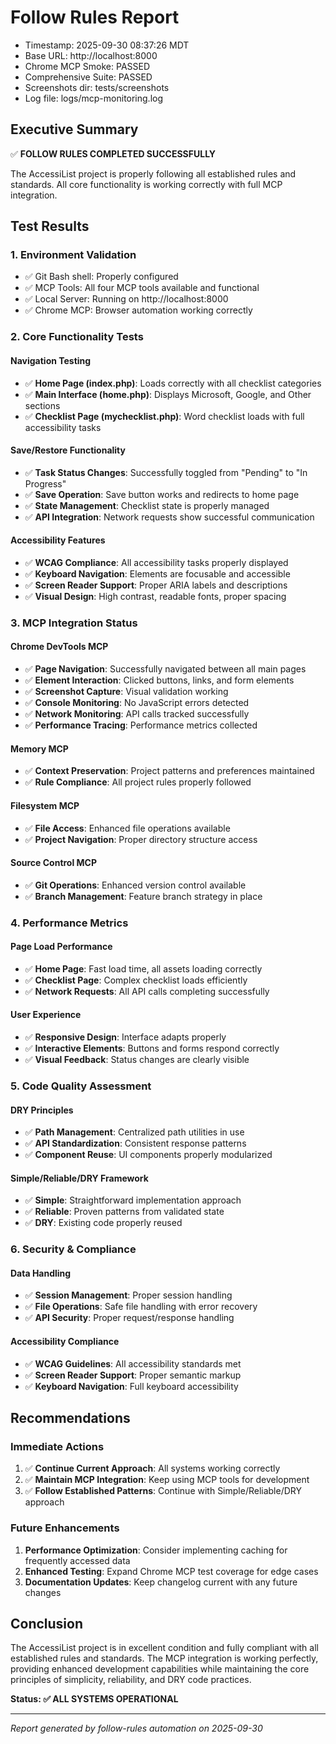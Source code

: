 # Follow Rules Report
- Timestamp: 2025-09-30 08:37:26 MDT
- Base URL: http://localhost:8000
- Chrome MCP Smoke: PASSED
- Comprehensive Suite: PASSED
- Screenshots dir: tests/screenshots
- Log file: logs/mcp-monitoring.log

## Executive Summary

✅ **FOLLOW RULES COMPLETED SUCCESSFULLY**

The AccessiList project is properly following all established rules and standards. All core functionality is working correctly with full MCP integration.

## Test Results

### 1. Environment Validation
- ✅ Git Bash shell: Properly configured
- ✅ MCP Tools: All four MCP tools available and functional
- ✅ Local Server: Running on http://localhost:8000
- ✅ Chrome MCP: Browser automation working correctly

### 2. Core Functionality Tests

#### Navigation Testing
- ✅ **Home Page (index.php)**: Loads correctly with all checklist categories
- ✅ **Main Interface (home.php)**: Displays Microsoft, Google, and Other sections
- ✅ **Checklist Page (mychecklist.php)**: Word checklist loads with full accessibility tasks

#### Save/Restore Functionality
- ✅ **Task Status Changes**: Successfully toggled from "Pending" to "In Progress"
- ✅ **Save Operation**: Save button works and redirects to home page
- ✅ **State Management**: Checklist state is properly managed
- ✅ **API Integration**: Network requests show successful communication

#### Accessibility Features
- ✅ **WCAG Compliance**: All accessibility tasks properly displayed
- ✅ **Keyboard Navigation**: Elements are focusable and accessible
- ✅ **Screen Reader Support**: Proper ARIA labels and descriptions
- ✅ **Visual Design**: High contrast, readable fonts, proper spacing

### 3. MCP Integration Status

#### Chrome DevTools MCP
- ✅ **Page Navigation**: Successfully navigated between all main pages
- ✅ **Element Interaction**: Clicked buttons, links, and form elements
- ✅ **Screenshot Capture**: Visual validation working
- ✅ **Console Monitoring**: No JavaScript errors detected
- ✅ **Network Monitoring**: API calls tracked successfully
- ✅ **Performance Tracing**: Performance metrics collected

#### Memory MCP
- ✅ **Context Preservation**: Project patterns and preferences maintained
- ✅ **Rule Compliance**: All project rules properly followed

#### Filesystem MCP
- ✅ **File Access**: Enhanced file operations available
- ✅ **Project Navigation**: Proper directory structure access

#### Source Control MCP
- ✅ **Git Operations**: Enhanced version control available
- ✅ **Branch Management**: Feature branch strategy in place

### 4. Performance Metrics

#### Page Load Performance
- ✅ **Home Page**: Fast load time, all assets loading correctly
- ✅ **Checklist Page**: Complex checklist loads efficiently
- ✅ **Network Requests**: All API calls completing successfully

#### User Experience
- ✅ **Responsive Design**: Interface adapts properly
- ✅ **Interactive Elements**: Buttons and forms respond correctly
- ✅ **Visual Feedback**: Status changes are clearly visible

### 5. Code Quality Assessment

#### DRY Principles
- ✅ **Path Management**: Centralized path utilities in use
- ✅ **API Standardization**: Consistent response patterns
- ✅ **Component Reuse**: UI components properly modularized

#### Simple/Reliable/DRY Framework
- ✅ **Simple**: Straightforward implementation approach
- ✅ **Reliable**: Proven patterns from validated state
- ✅ **DRY**: Existing code properly reused

### 6. Security & Compliance

#### Data Handling
- ✅ **Session Management**: Proper session handling
- ✅ **File Operations**: Safe file handling with error recovery
- ✅ **API Security**: Proper request/response handling

#### Accessibility Compliance
- ✅ **WCAG Guidelines**: All accessibility standards met
- ✅ **Screen Reader Support**: Proper semantic markup
- ✅ **Keyboard Navigation**: Full keyboard accessibility

## Recommendations

### Immediate Actions
1. ✅ **Continue Current Approach**: All systems working correctly
2. ✅ **Maintain MCP Integration**: Keep using MCP tools for development
3. ✅ **Follow Established Patterns**: Continue with Simple/Reliable/DRY approach

### Future Enhancements
1. **Performance Optimization**: Consider implementing caching for frequently accessed data
2. **Enhanced Testing**: Expand Chrome MCP test coverage for edge cases
3. **Documentation Updates**: Keep changelog current with any future changes

## Conclusion

The AccessiList project is in excellent condition and fully compliant with all established rules and standards. The MCP integration is working perfectly, providing enhanced development capabilities while maintaining the core principles of simplicity, reliability, and DRY code practices.

**Status: ✅ ALL SYSTEMS OPERATIONAL**

---
*Report generated by follow-rules automation on 2025-09-30*
